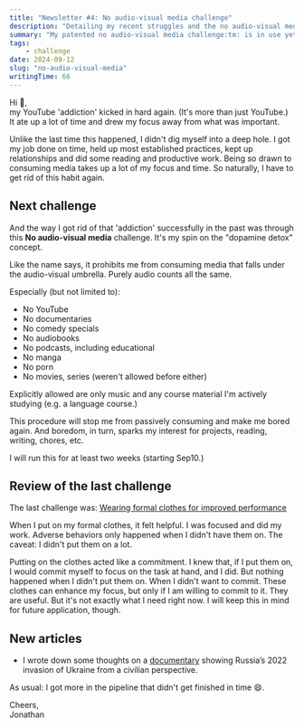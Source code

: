 ```yaml
---
title: "Newsletter #4: No audio-visual media challenge"
description: "Detailing my recent struggles and the no audio-visual media challenge that I will use to get over them!"
summary: "My patented no audio-visual media challenge:tm: is in use yet again."
tags:
    - challenge
date: 2024-09-12
slug: "no-audio-visual-media"
writingTime: 66
---
```


Hi :slightly_smiling_face:,<br>
my YouTube 'addiction' kicked in hard again.
(It's more than just YouTube.)
It ate up a lot of time and drew my focus away from what was important.

Unlike the last time this happened, I didn't dig myself into a deep hole.
I got my job done on time, held up most established practices, kept up
relationships and did some reading and productive work.
Being so drawn to consuming media takes up a lot of my focus and time.
So naturally, I have to get rid of this habit again.

## Next challenge

And the way I got rid of that 'addiction' successfully in the past was
through this **No audio-visual media** challenge.
It's my spin on the "dopamine detox" concept.

Like the name says, it prohibits me from consuming media that falls under
the audio-visual umbrella.
Purely audio counts all the same.

Especially (but not limited to):
- No YouTube
- No documentaries
- No comedy specials
- No audiobooks
- No podcasts, including educational
- No manga
- No porn
- No movies, series (weren't allowed before either)

Explicitly allowed are only music and any course material I'm actively
studying (e.g. a language course.)

This procedure will stop me from passively consuming and make me bored
again.
And boredom, in turn, sparks my interest for projects, reading, writing,
chores, etc.

I will run this for at least two weeks (starting Sep10.)

## Review of the last challenge

The last challenge was: [Wearing formal clothes for improved performance](newsletter/3#next-challenge)

When I put on my formal clothes, it felt helpful.
I was focused and did my work.
Adverse behaviors only happened when I didn't have them on.
The caveat: I didn't put them on a lot.

Putting on the clothes acted like a commitment.
I knew that, if I put them on, I would commit myself to focus on the
task at hand, and I did.
But nothing happened when I didn't put them on.
When I didn't want to commit.
These clothes can enhance my focus, but only if I am willing to commit to it.
They are useful.
But it's not exactly what I need right now.
I will keep this in mind for future application, though.

## New articles

- I wrote down some thoughts on a [documentary](review/20-days-in-mariupol)
showing Russia’s 2022 invasion of Ukraine from a civilian perspective.

As usual: I got more in the pipeline that didn't get finished in time
:smile:.

Cheers,<br>
Jonathan
